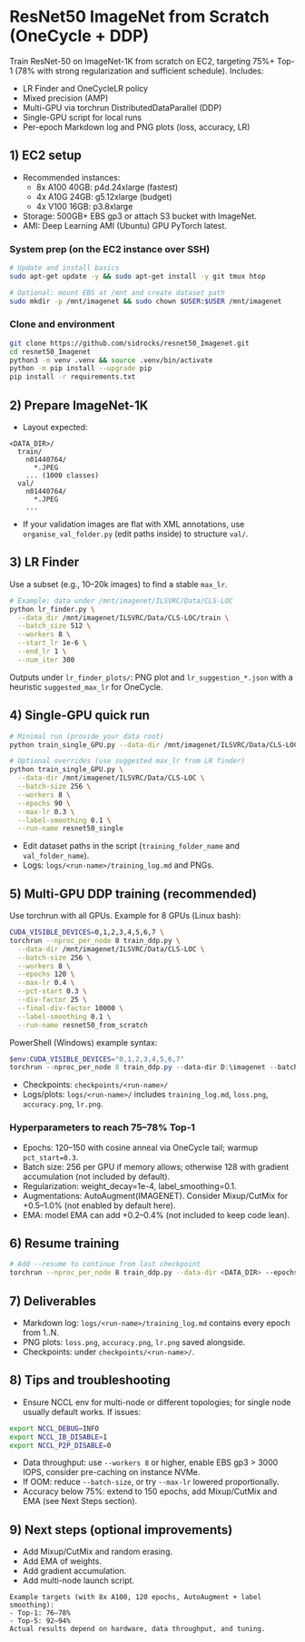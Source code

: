 # ResNet50 ImageNet from Scratch (OneCycle + DDP)

Train ResNet-50 on ImageNet-1K from scratch on EC2, targeting 75%+ Top-1 (78% with strong regularization and sufficient schedule). Includes:
- LR Finder and OneCycleLR policy
- Mixed precision (AMP)
- Multi-GPU via torchrun DistributedDataParallel (DDP)
- Single-GPU script for local runs
- Per-epoch Markdown log and PNG plots (loss, accuracy, LR)

## 1) EC2 setup

- Recommended instances:
  - 8x A100 40GB: p4d.24xlarge (fastest)
  - 4x A10G 24GB: g5.12xlarge (budget)
  - 4x V100 16GB: p3.8xlarge
- Storage: 500GB+ EBS gp3 or attach S3 bucket with ImageNet.
- AMI: Deep Learning AMI (Ubuntu) GPU PyTorch latest.

### System prep (on the EC2 instance over SSH)
```bash
# Update and install basics
sudo apt-get update -y && sudo apt-get install -y git tmux htop

# Optional: mount EBS at /mnt and create dataset path
sudo mkdir -p /mnt/imagenet && sudo chown $USER:$USER /mnt/imagenet
```

### Clone and environment
```bash
git clone https://github.com/sidrocks/resnet50_Imagenet.git
cd resnet50_Imagenet
python3 -m venv .venv && source .venv/bin/activate
python -m pip install --upgrade pip
pip install -r requirements.txt
```

## 2) Prepare ImageNet-1K

- Layout expected:
```
<DATA_DIR>/
  train/
    n01440764/
      *.JPEG
    ... (1000 classes)
  val/
    n01440764/
      *.JPEG
    ...
```
- If your validation images are flat with XML annotations, use `organise_val_folder.py` (edit paths inside) to structure `val/`.

## 3) LR Finder

Use a subset (e.g., 10–20k images) to find a stable `max_lr`.
```bash
# Example: data under /mnt/imagenet/ILSVRC/Data/CLS-LOC
python lr_finder.py \
  --data_dir /mnt/imagenet/ILSVRC/Data/CLS-LOC/train \
  --batch_size 512 \
  --workers 8 \
  --start_lr 1e-6 \
  --end_lr 1 \
  --num_iter 300
```
Outputs under `lr_finder_plots/`: PNG plot and `lr_suggestion_*.json` with a heuristic `suggested_max_lr` for OneCycle.

## 4) Single-GPU quick run

```bash
# Minimal run (provide your data root)
python train_single_GPU.py --data-dir /mnt/imagenet/ILSVRC/Data/CLS-LOC --run-name resnet50_single

# Optional overrides (use suggested max_lr from LR finder)
python train_single_GPU.py \
  --data-dir /mnt/imagenet/ILSVRC/Data/CLS-LOC \
  --batch-size 256 \
  --workers 8 \
  --epochs 90 \
  --max-lr 0.3 \
  --label-smoothing 0.1 \
  --run-name resnet50_single
```
- Edit dataset paths in the script (`training_folder_name` and `val_folder_name`).
- Logs: `logs/<run-name>/training_log.md` and PNGs.

## 5) Multi-GPU DDP training (recommended)

Use torchrun with all GPUs. Example for 8 GPUs (Linux bash):
```bash
CUDA_VISIBLE_DEVICES=0,1,2,3,4,5,6,7 \
torchrun --nproc_per_node 8 train_ddp.py \
  --data-dir /mnt/imagenet/ILSVRC/Data/CLS-LOC \
  --batch-size 256 \
  --workers 8 \
  --epochs 120 \
  --max-lr 0.4 \
  --pct-start 0.3 \
  --div-factor 25 \
  --final-div-factor 10000 \
  --label-smoothing 0.1 \
  --run-name resnet50_from_scratch
```

PowerShell (Windows) example syntax:
```powershell
$env:CUDA_VISIBLE_DEVICES="0,1,2,3,4,5,6,7"
torchrun --nproc_per_node 8 train_ddp.py --data-dir D:\imagenet --batch-size 256 --workers 8 --epochs 120 --max-lr 0.4 --pct-start 0.3 --div-factor 25 --final-div-factor 10000 --label-smoothing 0.1 --run-name resnet50_from_scratch
```
- Checkpoints: `checkpoints/<run-name>/`
- Logs/plots: `logs/<run-name>/` includes `training_log.md`, `loss.png`, `accuracy.png`, `lr.png`.

### Hyperparameters to reach 75–78% Top-1
- Epochs: 120–150 with cosine anneal via OneCycle tail; warmup `pct_start=0.3`.
- Batch size: 256 per GPU if memory allows; otherwise 128 with gradient accumulation (not included by default).
- Regularization: weight_decay=1e-4, label_smoothing=0.1.
- Augmentations: AutoAugment(IMAGENET). Consider Mixup/CutMix for +0.5–1.0% (not enabled by default here).
- EMA: model EMA can add +0.2–0.4% (not included to keep code lean).

## 6) Resume training
```bash
# Add --resume to continue from last checkpoint
torchrun --nproc_per_node 8 train_ddp.py --data-dir <DATA_DIR> --epochs 120 --max-lr <LR> --resume --run-name resnet50_from_scratch
```

## 7) Deliverables
- Markdown log: `logs/<run-name>/training_log.md` contains every epoch from 1..N.
- PNG plots: `loss.png`, `accuracy.png`, `lr.png` saved alongside.
- Checkpoints: under `checkpoints/<run-name>/`.

## 8) Tips and troubleshooting
- Ensure NCCL env for multi-node or different topologies; for single node usually default works. If issues:
```bash
export NCCL_DEBUG=INFO
export NCCL_IB_DISABLE=1
export NCCL_P2P_DISABLE=0
```
- Data throughput: use `--workers 8` or higher, enable EBS gp3 > 3000 IOPS, consider pre-caching on instance NVMe.
- If OOM: reduce `--batch-size`, or try `--max-lr` lowered proportionally.
- Accuracy below 75%: extend to 150 epochs, add Mixup/CutMix and EMA (see Next Steps section).

## 9) Next steps (optional improvements)
- Add Mixup/CutMix and random erasing.
- Add EMA of weights.
- Add gradient accumulation.
- Add multi-node launch script.

```
Example targets (with 8x A100, 120 epochs, AutoAugment + label smoothing):
- Top-1: 76–78%
- Top-5: 92–94%
Actual results depend on hardware, data throughput, and tuning.
```